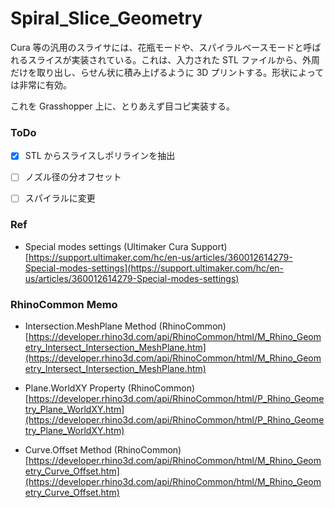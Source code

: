 # Spiral_Slice_Geometry  


Cura 等の汎用のスライサには、花瓶モードや、スパイラルベースモードと呼ばれるスライスが実装されている。これは、入力された STL ファイルから、外周だけを取り出し、らせん状に積み上げるように 3D プリントする。形状によっては非常に有効。  

これを Grasshopper 上に、とりあえず目コピ実装する。  


### ToDo  

- [x] STL からスライスしポリラインを抽出  
- [ ] ノズル径の分オフセット  
- [ ] スパイラルに変更  


### Ref  

- Special modes settings (Ultimaker Cura Support)
  [https://support.ultimaker.com/hc/en-us/articles/360012614279-Special-modes-settings](https://support.ultimaker.com/hc/en-us/articles/360012614279-Special-modes-settings)  


### RhinoCommon Memo  

- Intersection.MeshPlane Method (RhinoCommon)  
  [https://developer.rhino3d.com/api/RhinoCommon/html/M_Rhino_Geometry_Intersect_Intersection_MeshPlane.htm](https://developer.rhino3d.com/api/RhinoCommon/html/M_Rhino_Geometry_Intersect_Intersection_MeshPlane.htm)  

- Plane.WorldXY Property (RhinoCommon)  
  [https://developer.rhino3d.com/api/RhinoCommon/html/P_Rhino_Geometry_Plane_WorldXY.htm](https://developer.rhino3d.com/api/RhinoCommon/html/P_Rhino_Geometry_Plane_WorldXY.htm)  

- Curve.Offset Method (RhinoCommon)  
  [https://developer.rhino3d.com/api/RhinoCommon/html/M_Rhino_Geometry_Curve_Offset.htm](https://developer.rhino3d.com/api/RhinoCommon/html/M_Rhino_Geometry_Curve_Offset.htm)  